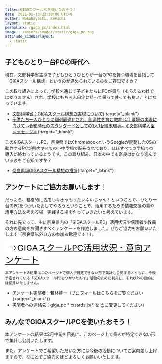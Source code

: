 ```yaml
---
title: GIGAスクールPCを使いたおそう！
date: 2021-01-13T23:30:00 UTC+9
author: Wakabayashi, Kenichi
layout: static
permalink: /giga_pc/index.html
image : /assets/images/static/giga_pc.png
attitude_sidebarlayout:
  - static
---
```

## 子どもひとり一台PCの時代へ
現在、文部科学省主導で子どもひとりひとりが一台のPCを持つ環境を目指して「GIGAスクール構想」というのが進められているのをご存知ですか？

この取り組みによって、学校を通じて子どもたちにPCが貸与（もらえるわけではありません）され、学校はもちろん自宅に持って帰って使っても良いことになっています。

- [文部科学省：GIGAスクール構想の実現について](https://www.mext.go.jp/a_menu/other/index_00001.htm){:target="_blank"}
- [子供たち一人ひとりに個別最適化され、創造性を育む教育 ICT 環境の実現に向けて ~令和時代のスタンダードとしての1人1台端末環境~ ≪文部科学大臣メッセージ≫](https://www.mext.go.jp/content/20191225-mxt_syoto01_000003278_03.pdf){:target="_blank"}

このGIGAスクールPC、奈良県ではChromebookというGoogleが開発したOSの動作するPCが県内すべての小中学校で配布されており、ほぼすべての学校での導入が終わっているようです。この取り組み、日本の中でも奈良はかなり進んでいるのをご存知ですか？

- [奈良県域GIGAスクール構想の推進](http://www.e-net.nara.jp/kenkyo/index.cfm/27,2191,109,html){:target="_blank"}

## アンケートにご協力お願いします！
だったら、積極的に活用しなきゃもったいないじゃん！ということで、ひとり一台のPCをつかいたおしてやろうということで、活用するための情報交換の場や活用方法を考える場、実践する場を作っていきたいと考えています。

それに先立って、主に奈良県内の「GIGAスクールPC」活用状況や保護者や教員の方の意向をお聞きすべくアンケートを作成しました。ぜひご協力をお願いいたします（奈良県以外の方の参加も歓迎です！）。

<a href="https://forms.gle/ErWzBFaJ2jyDYNNG7" target="_blank" style="font-size:2em; background-color:white; padding:0.5em; margin: 10px 0">→GIGAスクールPC活用状況・意向アンケート</a>

```
本アンケートの結果はこのページ上で個人が特定できない形で集計し公開するとともに、今後予定されている「GIGAスクールPCをつかいたおす」活動のために利用し、それ以外の目的には使用いたしません。
```

- アンケート実施者：若林健一（[プロフィールはこちらをご覧ください](https://crssrds.jp/aboutme/){:target="_blank"}）
- 実施者への連絡先：giga_pc * crssrds.jp(* を @に変更してください)



## みんなでGIGAスクールPCを使いたおそう！
本アンケートの結果は2月中旬を目処に、このページ上で個人が特定できない形で集計し公開いたします。

また、アンケートでご希望いただいた方には今後の活動についてご案内差し上げますので、なにとぞご協力のほどよろしくお願いいたします。
